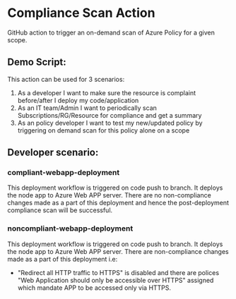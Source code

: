 # Compliance Scan Action

GitHub action to trigger an on-demand scan of Azure Policy for a given scope.

## Demo Script:

This action can be used for 3 scenarios:
1. As a developer I want to make sure the resource is complaint before/after I deploy my code/application
2. As an IT team/Admin I want to periodically scan Subscriptions/RG/Resource for compliance and get a summary 
3. As an policy developer I want to test my new/updated policy by triggering on demand scan for this policy alone on a scope

## Developer scenario:
### compliant-webapp-deployment
This deployment workflow is triggered on code push to branch. It deploys the node app to Azure Web APP server. There are no non-compliance changes made as a part of this deployment and hence the post-deployment compliance scan will be successful.


### noncompliant-webapp-deployment
This deployment workflow is triggered on code push to branch. It deploys the node app to Azure Web APP server. There are  non-compliance changes made as a part of this deployment i.e:
- "Redirect all HTTP traffic to HTTPS" is disabled
 and there are polices "Web Application should only be accessible over HTTPS" assigned which mandate APP to be accessed only via HTTPS.
 
